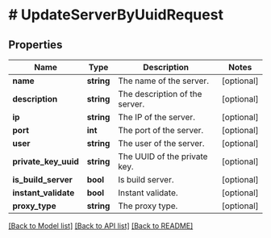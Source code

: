 # # UpdateServerByUuidRequest

## Properties

Name | Type | Description | Notes
------------ | ------------- | ------------- | -------------
**name** | **string** | The name of the server. | [optional]
**description** | **string** | The description of the server. | [optional]
**ip** | **string** | The IP of the server. | [optional]
**port** | **int** | The port of the server. | [optional]
**user** | **string** | The user of the server. | [optional]
**private_key_uuid** | **string** | The UUID of the private key. | [optional]
**is_build_server** | **bool** | Is build server. | [optional]
**instant_validate** | **bool** | Instant validate. | [optional]
**proxy_type** | **string** | The proxy type. | [optional]

[[Back to Model list]](../../README.md#models) [[Back to API list]](../../README.md#endpoints) [[Back to README]](../../README.md)

